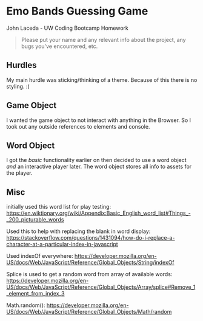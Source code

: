 # Emo Bands Guessing Game
John Laceda - UW Coding Bootcamp Homework

> Please put your name and any relevant info about the project, any bugs you've encountered, etc.

## Hurdles
My main hurdle was sticking/thinking of a theme. Because of this there is no styling. :(

## Game Object
I wanted the game object to not interact with anything in the Browser. So I took out any outside references to elements and console.

## Word Object
I got the *basic* functionality earlier on then decided to use a word object *and* an interactive player later.  The word object stores all info to assets for the player.

## Misc
initially used this word list for play testing:
https://en.wiktionary.org/wiki/Appendix:Basic_English_word_list#Things_-_200_picturable_words

Used this to help with replacing the blank in word display:
https://stackoverflow.com/questions/1431094/how-do-i-replace-a-character-at-a-particular-index-in-javascript

Used indexOf everywhere:
https://developer.mozilla.org/en-US/docs/Web/JavaScript/Reference/Global_Objects/String/indexOf

Splice is used to get a random word from array of available words:
https://developer.mozilla.org/en-US/docs/Web/JavaScript/Reference/Global_Objects/Array/splice#Remove_1_element_from_index_3

Math.random():
https://developer.mozilla.org/en-US/docs/Web/JavaScript/Reference/Global_Objects/Math/random
